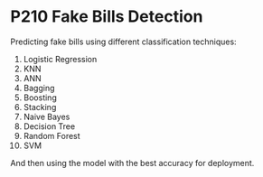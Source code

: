 # P210 Fake Bills Detection

Predicting fake bills using different classification techniques:
  1. Logistic Regression
  2. KNN
  3. ANN
  4. Bagging
  5. Boosting
  6. Stacking
  7. Naive Bayes
  8. Decision Tree
  9. Random Forest
  10. SVM
  
And then using the model with the best accuracy for deployment.
